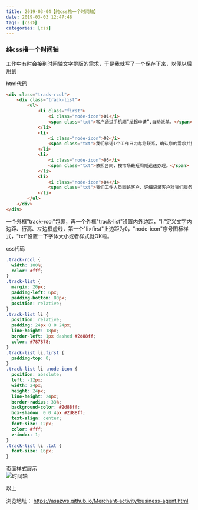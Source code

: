 ```yaml
---
title: 2019-03-04【纯css撸一个时间轴】
date: 2019-03-03 12:47:48
tags: [css》]
categories: [css]
---
```


### 纯css撸一个时间轴  
工作中有时会接到时间轴文字排版的需求，于是我就写了一个保存下来，以便以后用到  

html代码

```html
<div class="track-rcol">
    <div class="track-list">
        <ul>
            <li class="first">
                <i class="node-icon">01</i>
                <span class="txt">客户通过手机端“发起申请”,自动派单。</span>
            </li>
            <li>
                <i class="node-icon">02</i>
                <span class="txt">我们承诺1个工作日内与您联系，确认您的需求并拟稿合同。</span>
            </li>
            <li>
                <i class="node-icon">03</i>
                <span class="txt">依照合同，按市场最短周期迅速办理。</span>
            </li>
            <li>
                <i class="node-icon">04</i>
                <span class="txt">我们工作人员回访客户，详细记录客户对我们服务情况的建议！</span>
            </li>
        </ul>
    </div>
</div>
```

一个外框"track-rcol"包裹，再一个外框"track-list"设置内外边距，"li"定义文字内边距、行高、左边框虚线，第一个"li>first"上边距为0，"node-icon"序号图标样式，"txt"设置一下字体大小或者样式就OK啦。

css代码
```css
.track-rcol {
  width: 100%;
  color: #fff;
}
.track-list {
  margin: 20px;
  padding-left: 6px;
  padding-bottom: 80px;
  position: relative;
}
.track-list li {
  position: relative;
  padding: 24px 0 0 24px;
  line-height: 18px;
  border-left: 1px dashed #2d88ff;
  color: #787878;
}
.track-list li.first {
  padding-top: 0;
}
.track-list li .node-icon {
  position: absolute;
  left: -12px;
  width: 24px;
  height: 24px;
  line-height: 24px;
  border-radius: 33%;
  background-color: #2d88ff;
  box-shadow: 0 0 4px #2d88ff;
  text-align: center;
  font-size: 12px;
  color: #fff;
  z-index: 1;
}
.track-list li .txt {
  font-size: 16px;
}
```

页面样式展示  
<img :src='$withBase("/images/20190304timeline.png")' alt='时间轴'>

以上

浏览地址： <https://asazws.github.io/Merchant-activity/business-agent.html>